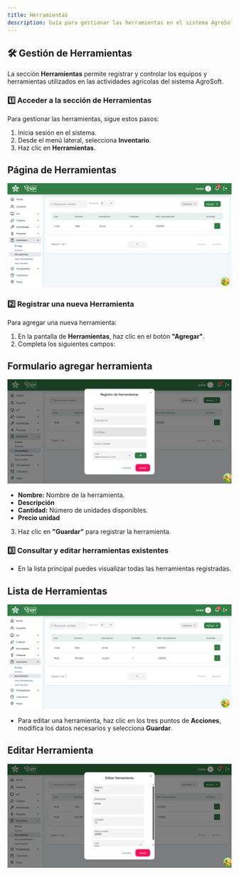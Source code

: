 ```yaml
---
title: Herramientas
description: Guía para gestionar las herramientas en el sistema AgroSoft
---
```


## 🛠️ Gestión de Herramientas

La sección **Herramientas** permite registrar y controlar los equipos y herramientas utilizados en las actividades agrícolas del sistema AgroSoft.

### 1️⃣ **Acceder a la sección de Herramientas**
Para gestionar las herramientas, sigue estos pasos:
1. Inicia sesión en el sistema.
2. Desde el menú lateral, selecciona **Inventario**.
3. Haz clic en **Herramientas**.

## Página de Herramientas
![Captura página herramientas](../../../../public/herramientaspage.png)

### 2️⃣ **Registrar una nueva Herramienta**
Para agregar una nueva herramienta:
1. En la pantalla de **Herramientas**, haz clic en el botón **"Agregar"**.
2. Completa los siguientes campos:

## Formulario agregar herramienta
![Captura agregar herramienta](../../../../public/herramientasagregar.png)

   - **Nombre:** Nombre de la herramienta.
   - **Descripción**
   - **Cantidad:** Número de unidades disponibles.
   - **Precio unidad** 

3. Haz clic en **"Guardar"** para registrar la herramienta.

### 3️⃣ **Consultar y editar herramientas existentes**
- En la lista principal puedes visualizar todas las herramientas registradas.

## Lista de Herramientas
![Captura listar herramienta](../../../../public/herramientaslistar.png)

- Para editar una herramienta, haz clic en los tres puntos de **Acciones**, modifica los datos necesarios y selecciona **Guardar**.

## Editar Herramienta
![Captura editar herramienta](../../../../public/herramientasaeditar.png)
